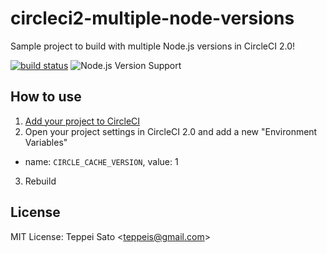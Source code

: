 circleci2-multiple-node-versions
====
Sample project to build with multiple Node.js versions in CircleCI 2.0!

[![build status][circleci-image]][circleci-url]
![Node.js Version Support][node-version]

## How to use

1. [Add your project to CircleCI](https://circleci.com/docs/2.0/first-steps/)
2. Open your project settings in CircleCI 2.0 and add a new "Environment Variables"
  - name: `CIRCLE_CACHE_VERSION`, value: 1
3. Rebuild

## License

MIT License: Teppei Sato &lt;teppeis@gmail.com&gt;

[circleci-image]: https://circleci.com/gh/teppeis-sandbox/circleci2-multiple-node-versions.svg?style=svg
[circleci-url]: https://circleci.com/gh/teppeis-sandbox/circleci2-multiple-node-versions
[node-version]: https://img.shields.io/badge/Node.js%20support-v4,v6,v8-brightgreen.svg
